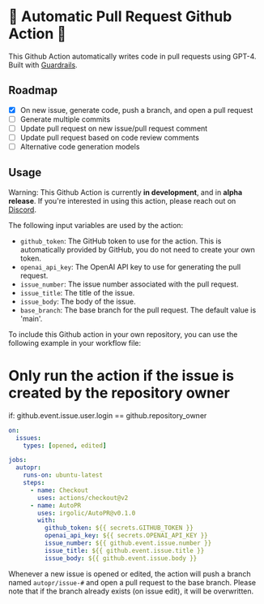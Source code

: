 # 🚀 Automatic Pull Request Github Action 🤖

This Github Action automatically writes code in pull requests using GPT-4.
Built with [Guardrails](https://github.com/ShreyaR/guardrails).

## Roadmap

- [X] On new issue, generate code, push a branch, and open a pull request
- [ ] Generate multiple commits
- [ ] Update pull request on new issue/pull request comment
- [ ] Update pull request based on code review comments
- [ ] Alternative code generation models

## Usage

Warning: This Github Action is currently **in development**, and in **alpha release**.
If you're interested in using this action, please reach out on [Discord](https://discord.gg/vz7p9TfHsh).

The following input variables are used by the action:

- `github_token`: The GitHub token to use for the action. This is automatically provided by GitHub, you do not need to create your own token.
- `openai_api_key`: The OpenAI API key to use for generating the pull request.
- `issue_number`: The issue number associated with the pull request.
- `issue_title`: The title of the issue.
- `issue_body`: The body of the issue.
- `base_branch`: The base branch for the pull request. The default value is 'main'.

To include this Github action in your own repository, you can use the following example in your workflow file:

  # Only run the action if the issue is created by the repository owner
  if: github.event.issue.user.login == github.repository_owner

```yaml
on:
  issues:
    types: [opened, edited]

jobs:
  autopr:
    runs-on: ubuntu-latest
    steps:
      - name: Checkout
        uses: actions/checkout@v2
      - name: AutoPR
        uses: irgolic/AutoPR@v0.1.0
        with:
          github_token: ${{ secrets.GITHUB_TOKEN }}
          openai_api_key: ${{ secrets.OPENAI_API_KEY }}
          issue_number: ${{ github.event.issue.number }}
          issue_title: ${{ github.event.issue.title }}
          issue_body: ${{ github.event.issue.body }}
```

Whenever a new issue is opened or edited, the action will push a branch named `autopr/issue-#` and open a pull request to the base branch.
Please note that if the branch already exists (on issue edit), it will be overwritten.